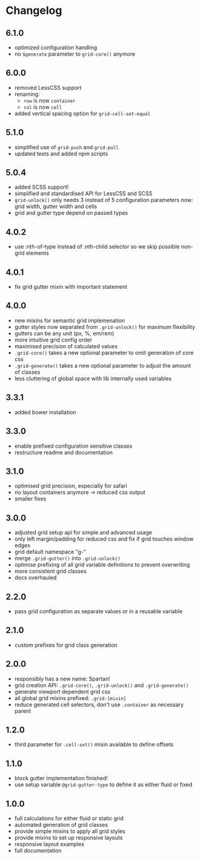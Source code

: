 # Changelog

## 6.1.0

- optimized configuration handling
- no `$generate` parameter to `grid-core()` anymore

## 6.0.0

- removed LessCSS support
- renaming:
  - `row` is now `container`
  - `col` is now `cell`
- added vertical spacing option for `grid-cell-set-equal`

## 5.1.0

- simplified use of `grid-push` and `grid-pull`
- updated tests and added npm scripts

## 5.0.4

- added SCSS support!
- simplified and standardised API for LessCSS and SCSS
- `grid-unlock()` only needs 3 instead of 5 configuration parameters now: grid width, gutter width and cells
- grid and gutter type depend on passed types

## 4.0.2

- use :nth-of-type instead of :nth-child selector so we skip possible non-grid elements

## 4.0.1

- fix grid gutter mixin with important statement

## 4.0.0

- new mixins for semantic grid implemenation
- gutter styles now separated from `.grid-unlock()` for maximum flexibility
- gutters can be any unit (px, %, em/rem)
- more intuitive grid config order
- maximised precision of calculated values
- `.grid-core()` takes a new optional parameter to omit generation of core css
- `.grid-generate()` takes a new optional parameter to adjust the amount of classes
- less cluttering of global space with lib internally used variables

## 3.3.1

- added bower installation

## 3.3.0

- enable prefixed configuration sensitive classes
- restructure readme and documentation

## 3.1.0

- optimised grid precision, especially for safari
- no layout containers anymore -> reduced css output
- smaller fixes

## 3.0.0

- adjusted grid setup api for simple and advanced usage
- only left margin/padding for reduced css and fix if grid touches window edges
- grid default namespace "g-"
- merge `.grid-gutter()` into `.grid-unlock()`
- optimise prefixing of all grid variable definitions to prevent overwriting
- more consistent grid classes
- docs overhauled

## 2.2.0

- pass grid configuration as separate values or in a reusable variable

## 2.1.0

- custom prefixes for grid class generation

## 2.0.0

- responsibly has a new name: Spartan!
- grid creation API: `.grid-core()`, `.grid-unlock()` and `.grid-generate()`
- generate viewport dependent grid css
- all global grid mixins prefixed: `.grid-[mixin]`
- reduce generated cell selectors, don't use `.container` as necessary parent

## 1.2.0

- third parameter for `.cell-set()` mixin available to define offsets

## 1.1.0

- block gutter implementation finished!
- use setup variable `@grid-gutter-type` to define it as either fluid or fixed

## 1.0.0

- full calculations for either fluid or static grid
- automated generation of grid classes
- provide simple mixins to apply all grid styles
- provide mixins to set up responsive layouts
- responsive layout examples
- full documentation
